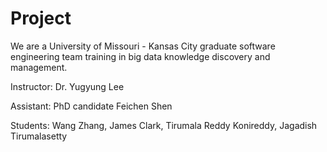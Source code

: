 Project
=======
We are a University of Missouri - Kansas City graduate software engineering team training in big data knowledge discovery and management. 

Instructor: Dr. Yugyung Lee

Assistant: PhD candidate Feichen Shen 

Students: 
Wang Zhang, 
James Clark, 
Tirumala Reddy Konireddy, 
Jagadish Tirumalasetty
